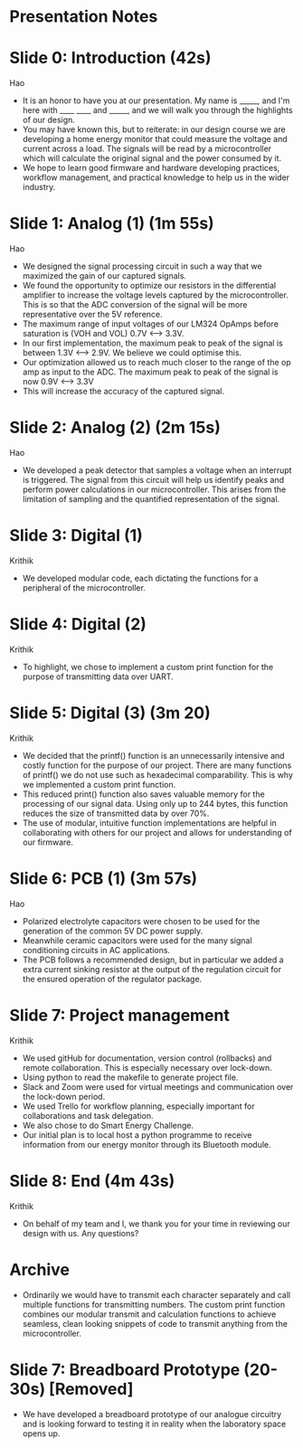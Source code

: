 # Presentation Notes

# Slide 0: Introduction (42s)
Hao

- It is an honor to have you at our presentation. My name is _____, and I'm here with ____ ____ and _____, and we will walk you through the highlights of our design.
- You may have known this, but to reiterate: in our design course we are developing a home energy monitor that could measure the voltage and current across a load. The signals will be read by a microcontroller which will calculate the original signal and the power consumed by it.
- We hope to learn good firmware and hardware developing practices, workflow management, and practical knowledge to help us in the wider industry.

# Slide 1: Analog (1) (1m 55s)
Hao

- We designed the signal processing circuit in such a way that we maximized the gain of our captured signals. 
- We found the opportunity to optimize our resistors in the differential amplifier to increase the voltage levels captured by the microcontroller. This is so that the ADC conversion of the signal will be more representative over the 5V reference.
- The maximum range of input voltages of our LM324 OpAmps before saturation is (VOH and VOL) 0.7V <--> 3.3V.
- In our first implementation, the maximum peak to peak of the signal is between 1.3V <--> 2.9V. We believe we could optimise this.
- Our optimization allowed us to reach much closer to the range of the op amp as input to the ADC. The maximum peak to peak of the signal is now 0.9V <--> 3.3V
- This will increase the accuracy of the captured signal.

# Slide 2: Analog (2) (2m 15s)
Hao

- We developed a peak detector that samples a voltage when an interrupt is triggered. The signal from this circuit will help us identify peaks and perform power calculations in our microcontroller. This arises from the limitation of sampling and the quantified representation of the signal. 

# Slide 3: Digital (1)
Krithik

- We developed modular code, each dictating the functions for a peripheral of the microcontroller.

# Slide 4: Digital (2)
Krithik

- To highlight, we chose to implement a custom print function for the purpose of transmitting data over UART. 

# Slide 5: Digital (3) (3m 20)
Krithik

- We decided that the printf() function is an unnecessarily intensive and costly function for the purpose of our project. There are many functions of printf() we do not use such as hexadecimal comparability. This is why we implemented a custom print function.
- This reduced print() function also saves valuable memory for the processing of our signal data. Using only up to 244 bytes, this function reduces the size of transmitted data by over 70%.
- The use of modular, intuitive function implementations are helpful in collaborating with others for our project and allows for understanding of our firmware.
  
# Slide 6: PCB (1) (3m 57s)
Hao

- Polarized electrolyte capacitors were chosen to be used for the generation of the common 5V DC power supply. 
- Meanwhile ceramic capacitors were used for the many signal conditioning circuits in AC applications.
- The PCB follows a recommended design, but in particular we added a extra current sinking resistor at the output of the regulation circuit for the ensured operation of the regulator package.

# Slide 7: Project management 
Krithik

- We used gitHub for documentation, version control (rollbacks) and remote collaboration. This is especially necessary over lock-down. 
- Using python to read the makefile to generate project file.
- Slack and Zoom were used for virtual meetings and communication over the lock-down period.
- We used Trello for workflow planning, especially important for collaborations and task delegation.
- We also chose to do Smart Energy Challenge.
- Our initial plan is to local host a python programme to receive information from our energy monitor through its Bluetooth module.

# Slide 8: End (4m 43s)
Krithik

- On behalf of my team and I, we thank you for your time in reviewing our design with us. Any questions?




# Archive
- Ordinarily we would have to transmit each character separately and call multiple functions for transmitting numbers. The custom print function combines our modular transmit and calculation functions to achieve seamless, clean looking snippets of code to transmit anything from the microcontroller.

# Slide 7: Breadboard Prototype (20-30s) [Removed]

- We have developed a breadboard prototype of our analogue circuitry and is looking forward to testing it in reality when the laboratory space opens up.                                          


